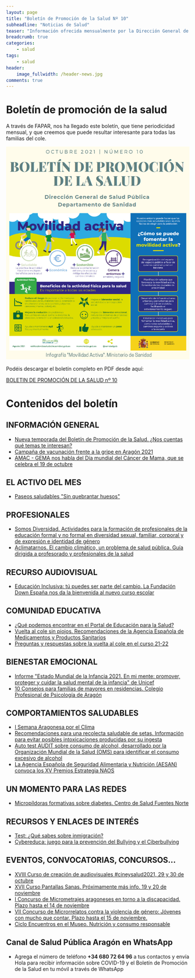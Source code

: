 ```yaml
---
layout: page
title: "Boletín de Promoción de la Salud Nº 10"
subheadline: "Noticias de Salud"
teaser: "Información ofrecida mensualmente por la Dirección General de Salud Pública de Aragón"
breadcrumb: true
categories:
    - salud
tags:
    - salud
header:
    image_fullwidth: /header-news.jpg
comments: true
---
```

<!--more-->

# Boletín de promoción de la salud

A través de FAPAR, nos ha llegado este boletín, que tiene periodicidad mensual, y que creemos que puede resultar interesante para todas las familias del cole.

![Boletín de Promoción de la Salud Nº 10](/images/noticias/boletinsaludn10.png "Boletín de Promoción de la Salud Nº 10")

Podéis descargar el boletín completo en PDF desde aquí:

<a href="/docs/BOLETIN DE PROMOCIÓN DE LA SALUDn10.pdf" target="_blank" class="button large radius alert">BOLETIN DE PROMOCIÓN DE LA SALUD nº 10</a>

# Contenidos del boletín

## INFORMACIÓN GENERAL
- [Nueva temporada del Boletín de Promoción de la Salud. ¿Nos cuentas qué temas te interesan?](https://saludpublicaaragon.blogspot.com/2021/10/en-octubre-de-2020-desde-la-direccion.html)
- [Campaña de vacunación frente a la gripe en Aragón 2021](https://www.aragon.es/-/vacunacion-frente-a-la-gripe)
- [AMAC - GEMA nos habla del Día mundial del Cáncer de Mama, que se celebra el 19 de octubre](https://saludpublicaaragon.blogspot.com/2021/10/dia-internacional-del-cancer-de-mama.html)

## EL ACTIVO DEL MES
- [Paseos saludables "Sin quebrantar huesos"](http://redaragonesaproyectospromocionsalud.blogspot.com/2021/10/sin-quebrantar-huesos.html)

## PROFESIONALES
- [Somos Diversidad. Actividades para la formación de profesionales de la educación formal y no formal en diversidad sexual, familiar, corporal y de expresión e identidad de género](http://eps.aragon.es/wp-content/uploads/2021/09/SomosDiversidad.pdf)
- [Aclimatarnos. El cambio climático, un problema de salud pública. Guía dirigida a profesorado y profesionales de la salud](https://www.isciii.es/Noticias/Noticias/Documents/GuiaAclimatarnos.pdf)

## RECURSO AUDIOVISUAL
- [Educación Inclusiva: tú puedes ser parte del cambio. La Fundación Down España nos da la bienvenida al nuevo curso escolar](https://www.youtube.com/watch?app=desktop&v=6-mF9s_uG2Y&feature=youtu.be)

## COMUNIDAD EDUCATIVA
- [¿Qué podemos encontrar en el Portal de Educación para la Salud?](https://redescuelasaragon.blogspot.com/2021/10/que-podemos-encontrar-en-el-portal-de.html)
- [Vuelta al cole sin piojos. Recomendaciones de la Agencia Española de Medicamentos y Productos Sanitarios](https://redescuelasaragon.blogspot.com/2021/09/vuelta-al-cole-sin-piojos.html)
- [Preguntas y respuestas sobre la vuelta al cole en el curso 21-22](https://www.mscbs.gob.es/profesionales/saludPublica/ccayes/alertasActual/nCov/documentos/2021_10_11_Preguntas_y_respuestas_sobre_la_vuelta_al_cole.pdf)

## BIENESTAR EMOCIONAL
- [Informe "Estado Mundial de la Infancia 2021. En mi mente: promover, proteger y cuidar la salud mental de la infancia" de Unicef](http://saresaragon.blogspot.com/2021/10/estado-mundial-de-la-infancia-2021-en.html)
- [10 Consejos para familias de mayores en residencias. Colegio Profesional de Psicología de Aragón](https://www.coppa.es/gestor/uploads/boletines/Decalogo+Cartel.pdf)

## COMPORTAMIENTOS SALUDABLES
- [I Semana Aragonesa por el Clima](http://saludpublicaaragon.blogspot.com/2021/10/i-semana-aragonesa-por-el-clima.html)
- [Recomendaciones para una recolecta saludable de setas. Información para evitar posibles intoxicaciones producidas por su ingesta](http://saludpublicaaragon.blogspot.com/2021/10/recomendaciones-para-una-recolecta.html)
- [Auto test AUDIT sobre consumo de alcohol, desarrollado por la Organización Mundial de la Salud (OMS) para identificar el consumo excesivo de alcohol](https://docs.google.com/forms/d/e/1FAIpQLScS22yuDLr3GNEkcLuUG18rVUzLQXgjQ2O_qRFg0D9h9ZuL0Q/viewform)
- [La Agencia Española de Seguridad Alimentaria y Nutrición (AESAN) convoca los XV Premios Estrategia NAOS](https://saresaragon.blogspot.com/2021/10/convocatoria-de-los-xv-premios.html)

## UN MOMENTO PARA LAS REDES
- [Micropíldoras formativas sobre diabetes. Centro de Salud Fuentes Norte](http://centrodesaludfuentesnorte.blogspot.com/search/label/diabetes)

## RECURSOS Y ENLACES DE INTERÉS
- [Test: ¿Qué sabes sobre inmigración?](https://www.aragon.es/documents/20127/2523474/AAFF-Campa%C3%B1a-bulos-A3-3mmsangres.pdf/5d4337e8-941f-795f-3118-3368a808b440?t=1626092156175)
- [Cybereduca: juego para la prevención del Bullying y el Ciberbullying](https://www.cybereduca.com/)

## EVENTOS, CONVOCATORIAS, CONCURSOS...
- [XVIII Curso de creación de audiovisuales #cineysalud2021, 29 y 30 de octubre](http://cineysalud.blogspot.com/2021/10/xviii-curso-de-creacion-de.html)
- [XVII Curso Pantallas Sanas. Próximamente más info. 19 y 20 de noviembre](https://pantallassanas.blogspot.com/)
- [I Concurso de Micrometrajes aragoneses en torno a la discapacidad. Plazo hasta el 14 de noviembre](https://www.laaab.es/2021/09/i-concurso-de-micrometrajes-aragoneses-en-torno-a-la-discapacidad/)
- [VII Concurso de Microrrelatos contra la violencia de género: Jóvenes con mucho que contar. Plazo hasta el 15 de noviembre.](https://www.aragon.es/-/vii-concurso-de-microrrelatos-contra-la-violencia-de-genero-jovenes-con-mucho-que-contar)
- [Ciclo Encuentros en el Museo. Nutrición y consumo responsable](http://museonat.unizar.es/nutricion-y-consumo-responsable-el-nuevo-ciclo-de-encuentros-en-el-museo/)

## Canal de Salud Pública Aragón en WhatsApp
- Agrega el número de teléfono **+34 680 72 64 96** a tus contactos y envía Hola para recibir información sobre COVID-19 y el Boletín de Promoción de la Salud en tu móvil a través de WhatsApp